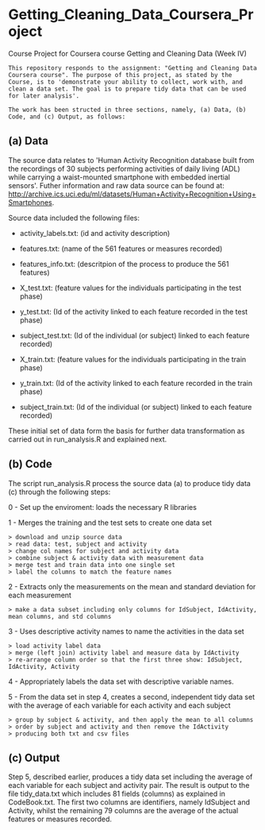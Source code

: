 # Getting_Cleaning_Data_Coursera_Project
Course Project for Coursera course Getting and Cleaning Data (Week IV)

```
This repository responds to the assignment: "Getting and Cleaning Data Coursera course". The purpose of this project, as stated by the Course, is to 'demonstrate your ability to collect, work with, and clean a data set. The goal is to prepare tidy data that can be used for later analysis'.

The work has been structed in three sections, namely, (a) Data, (b) Code, and (c) Output, as follows:
```

## (a) Data

The source data relates to 'Human Activity Recognition database built from the recordings of 30 subjects performing activities of daily living (ADL) while carrying a waist-mounted smartphone with embedded inertial sensors'. Futher information and raw data source can be found at: http://archive.ics.uci.edu/ml/datasets/Human+Activity+Recognition+Using+Smartphones.

Source data included the following files:

- activity_labels.txt: (id and activity description)
- features.txt: (name of the 561 features or measures recorded)
- features_info.txt: (descritpion of the process to produce the 561 features)

- X_test.txt: (feature values for the individuals participating in the test phase)
- y_test.txt: (Id of the activity linked to each feature recorded in the test phase)
- subject_test.txt: (Id of the individual (or subject) linked to each feature recorded)
- X_train.txt: (feature values for the individuals participating in the train phase)
- y_train.txt: (Id of the activity linked to each feature recorded in the train phase)
- subject_train.txt: (Id of the individual (or subject) linked to each feature recorded)

These initial set of data form the basis for further data transformation as carried out in run_analysis.R and explained next.

## (b) Code

The script run_analysis.R process the source data (a) to produce tidy data (c) through the following steps:

0 - Set up the enviroment: loads the necessary R libraries

1 - Merges the training and the test sets to create one data set

	> download and unzip source data
	> read data: test, subject and activity
	> change col names for subject and activity data
	> combine subject & activity data with measurement data
	> merge test and train data into one single set
	> label the columns to match the feature names

2 - Extracts only the measurements on the mean and standard deviation for each measurement
	
	> make a data subset including only columns for IdSubject, IdActivity, mean columns, and std columns

3 - Uses descriptive activity names to name the activities in the data set
	
	> load activity label data
	> merge (left join) activity label and measure data by IdActivity
	> re-arrange column order so that the first three show: IdSubject, IdActivity, Activity

4 - Appropriately labels the data set with descriptive variable names.

5 - From the data set in step 4, creates a second, independent tidy data set with the average of each variable for each activity and each subject
	
	> group by subject & activity, and then apply the mean to all columns
	> order by subject and activity and then remove the IdActivity
	> producing both txt and csv files

## (c) Output

Step 5, described earlier, produces a tidy data set including the average of each variable for each subject and activity pair. The result is output to the file tidy_data.txt which includes 81 fields (columns) as explained in CodeBook.txt. The first two columns are identifiers, namely IdSubject and Activity, whilst the remaining 79 columns are the average of the actual features or measures recorded.
